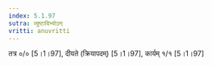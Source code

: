 ```yaml
---
index: 5.1.97
sutra: व्युष्टादिभ्योऽण्
vritti: anuvritti
---
```


तत्र ०/० [5।1।97], दीयते (क्रियापदम्) [5।1।97], कार्यम् १/१ [5।1।97]